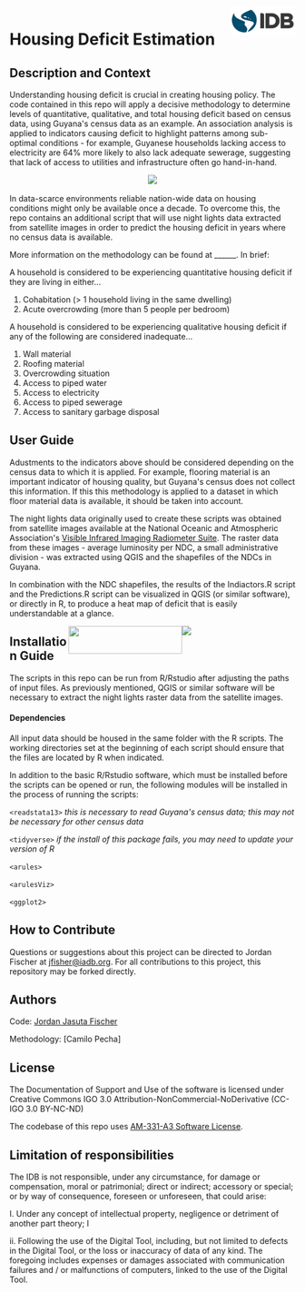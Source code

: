 <img align="right" width="115" height="49" src="https://github.com/EL-BID/Modelo-de-prediccion-de-crecimiento-urbano-/blob/master/img/IDB_logo.jpg">

# Housing Deficit Estimation

## Description and Context
Understanding housing deficit is crucial in creating housing policy. The code contained in this repo will apply a decisive methodology to determine levels of quantitative, qualitative, and total housing deficit based on census data, using Guyana's census data as an example. An association analysis is applied to indicators causing deficit to highlight patterns among sub-optimal conditions - for example, Guyanese households lacking access to electricity are 64% more likely to also lack adequate sewerage, suggesting that lack of access to utilities and infrastructure often go hand-in-hand. 

<p align="center">
  <img width="400" src="https://github.com/IDB-HUD/Housing_Deficit/blob/master/images/AAgraph.JPG">
</p>

In data-scarce environments reliable nation-wide data on housing conditions might only be available once a decade. To overcome this, the repo contains an additional script that will use night lights data extracted from satellite images in order to predict the housing deficit in years where no census data is available.

More information on the methodology can be found at ______. In brief:

A household is considered to be experiencing quantitative housing deficit if they are living in either...
   1. Cohabitation (> 1 household living in the same dwelling)
   2. Acute overcrowding (more than 5 people per bedroom)

A household is considered to be experiencing qualitative housing deficit if any of the following are considered inadequate... 
   1. Wall material
   2. Roofing material
   3. Overcrowding situation
   4. Access to piped water
   5. Access to electricity
   6. Access to piped sewerage
   7. Access to sanitary garbage disposal


## User Guide
Adustments to the indicators above should be considered depending on the census data to which it is applied. For example, flooring material is an important indicator of housing quality, but Guyana's census does not collect this information. If this this methodology is applied to a dataset in which floor material data is available, it should be taken into account. 

The night lights data originally used to create these scripts was obtained from satellite images available at the National Oceanic and Atmospheric Association's  [Visible Infrared Imaging Radiometer Suite](https://ngdc.noaa.gov/eog/viirs/download_dnb_composites.html). The raster data from these images - average luminosity per NDC, a small administrative division - was extracted using QGIS and the shapefiles of the NDCs in Guyana. 

In combination with the NDC shapefiles, the results of the Indiactors.R script and the Predictions.R script can be visualized in QGIS (or similar software), or directly in R, to produce a heat map of deficit that is easily understandable at a glance. 

<img align="right" width="200" src="https://github.com/IDB-HUD/Housing_Deficit/blob/master/images/2012map.JPG">
<img align="right" width="200" height="49" src="https://github.com/IDB-HUD/Housing_Deficit/blob/master/images/2019map.JPG">


## Installation Guide
The scripts in this repo can be run from R/Rstudio after adjusting the paths of input files. As previously mentioned, QGIS or similar software will be necessary to extract the night lights raster data from the satellite images. 

#### Dependencies
All input data should be housed in the same folder with the R scripts. The working directories set at the beginning of each script should ensure that the files are located by R when indicated. 

In addition to the basic R/Rstudio software, which must be installed before the scripts can be opened or run, the following modules will be installed in the process of running the scripts:

`<readstata13>`   *this is necessary to read Guyana's census data; this may not be necessary for other census data* 

`<tidyverse>`     *if the install of this package fails, you may need to update your version of R* 

`<arules>`

`<arulesViz>`

`<ggplot2>`


## How to Contribute
Questions or suggestions about this project can be directed to Jordan Fischer at <jfisher@iadb.org>. For all contributions to this project, this repository may be forked directly. 

## Authors
Code:  [Jordan Jasuta Fischer](https://github.com/jordanjasuta)

Methodology: [Camilo Pecha]

## License
The Documentation of Support and Use of the software is licensed under Creative Commons IGO 3.0 Attribution-NonCommercial-NoDerivative (CC-IGO 3.0 BY-NC-ND)

The codebase of this repo uses [AM-331-A3 Software License](LICENSE).

## Limitation of responsibilities
The IDB is not responsible, under any circumstance, for damage or compensation, moral or patrimonial; direct or indirect; accessory or special; or by way of consequence, foreseen or unforeseen, that could arise:

I. Under any concept of intellectual property, negligence or detriment of another part theory; I

ii. Following the use of the Digital Tool, including, but not limited to defects in the Digital Tool, or the loss or inaccuracy of data of any kind. The foregoing includes expenses or damages associated with communication failures and / or malfunctions of computers, linked to the use of the Digital Tool.
